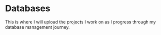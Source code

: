# Databases
This is where I will upload the projects I work on as I progress through my database management journey.
